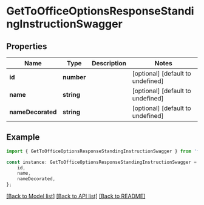 # GetToOfficeOptionsResponseStandingInstructionSwagger


## Properties

Name | Type | Description | Notes
------------ | ------------- | ------------- | -------------
**id** | **number** |  | [optional] [default to undefined]
**name** | **string** |  | [optional] [default to undefined]
**nameDecorated** | **string** |  | [optional] [default to undefined]

## Example

```typescript
import { GetToOfficeOptionsResponseStandingInstructionSwagger } from 'fineract-typescript-client';

const instance: GetToOfficeOptionsResponseStandingInstructionSwagger = {
    id,
    name,
    nameDecorated,
};
```

[[Back to Model list]](../README.md#documentation-for-models) [[Back to API list]](../README.md#documentation-for-api-endpoints) [[Back to README]](../README.md)
